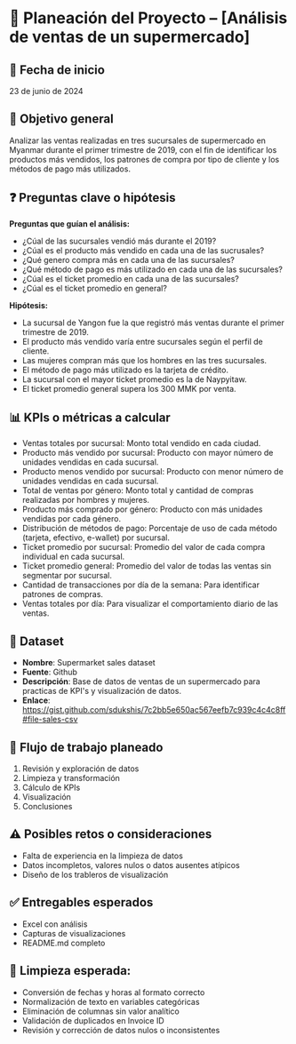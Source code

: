 # 📝 Planeación del Proyecto – [Análisis de ventas de un supermercado]

## 📅 Fecha de inicio
23 de junio de 2024

## 🎯 Objetivo general
Analizar las ventas realizadas en tres sucursales de supermercado en Myanmar durante el primer trimestre de 2019, con el fin de identificar los productos más vendidos, los patrones de compra por tipo de cliente y los métodos de pago más utilizados.

## ❓ Preguntas clave o hipótesis

**Preguntas que guían el análisis:**
- ¿Cúal de las sucursales vendió más durante el 2019?
- ¿Cúal es el producto más vendido en cada una de las sucrusales?
- ¿Qué genero compra más en cada una de las sucursales?
- ¿Qué método de pago es más utilizado en cada una de las sucursales?
- ¿Cúal es el ticket promedio en cada una de las sucursales?
- ¿Cúal es el ticket promedio en general?

**Hipótesis:**
- La sucursal de Yangon fue la que registró más ventas durante el primer trimestre de 2019.
- El producto más vendido varía entre sucursales según el perfil de cliente.
- Las mujeres compran más que los hombres en las tres sucursales.
- El método de pago más utilizado es la tarjeta de crédito.
- La sucursal con el mayor ticket promedio es la de Naypyitaw.
- El ticket promedio general supera los 300 MMK por venta.

## 📊 KPIs o métricas a calcular
- Ventas totales por sucursal: Monto total vendido en cada ciudad.
- Producto más vendido por sucursal: Producto con mayor número de unidades vendidas en cada sucursal.
- Producto menos vendido por sucursal: Producto con menor número de unidades vendidas en cada sucursal.
- Total de ventas por género: Monto total y cantidad de compras realizadas por hombres y mujeres.
- Producto más comprado por género: Producto con más unidades vendidas por cada género.
- Distribución de métodos de pago: Porcentaje de uso de cada método (tarjeta, efectivo, e-wallet) por sucursal.
- Ticket promedio por sucursal: Promedio del valor de cada compra individual en cada sucursal.
- Ticket promedio general: Promedio del valor de todas las ventas sin segmentar por sucursal.
- Cantidad de transacciones por día de la semana: Para identificar patrones de compras.
- Ventas totales por día: Para visualizar el comportamiento diario de las ventas.

## 📍 Dataset
- **Nombre**: Supermarket sales dataset
- **Fuente**: Github
- **Descripción**: Base de datos de ventas de un supermercado para practicas de KPI's y visualización de datos.
- **Enlace**:  https://gist.github.com/sdukshis/7c2bb5e650ac567eefb7c939c4c4c8ff#file-sales-csv

## 🧭 Flujo de trabajo planeado
1. Revisión y exploración de datos
2. Limpieza y transformación
3. Cálculo de KPIs
4. Visualización
5. Conclusiones

## ⚠️ Posibles retos o consideraciones
- Falta de experiencia en la limpieza de datos
- Datos incompletos, valores nulos o datos ausentes atípicos
- Diseño de los trableros de visualización

## ✅ Entregables esperados
- Excel con análisis
- Capturas de visualizaciones
- README.md completo

## 🧹 Limpieza esperada:
- Conversión de fechas y horas al formato correcto
- Normalización de texto en variables categóricas
- Eliminación de columnas sin valor analítico
- Validación de duplicados en Invoice ID
- Revisión y corrección de datos nulos o inconsistentes